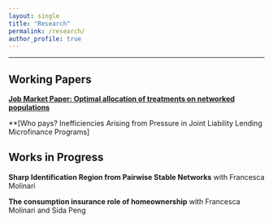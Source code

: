 ```yaml
---
layout: single
title: "Research"
permalink: /research/
author_profile: true
---
```

---
## Working Papers

**[Job Market Paper: Optimal allocation of treatments on networked populations](https://malin-hu.github.io/files/MH_JMP.pdf)** 

**[Who pays? Inefficiencies Arising from Pressure in Joint Liability Lending Microfinance Programs]

## Works in Progress

**Sharp Identification Region from Pairwise Stable Networks** with Francesca Molinari

**The consumption insurance role of homeownership** with Francesca Molinari and Sida Peng
